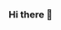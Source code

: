 ### Hi there 👋

<!--
**vlw79/vlw79** is a ✨ _special_ ✨ repository because its `README.md` (this file) appears on your GitHub profile.

Here are some ideas to get you started:

- 🔭 I’m currently working on improving my Cyber Security skills
- 🌱 I’m currently learning how to hack

- 💬 Ask me about Python
- 📫 How to reach me: https://www.linkedin.com/in/victoria-woodall-25553425b/
- 😄 Pronouns: she/her
- ⚡ Fun fact: I have Masters degrees in Chemical Engineering and Public Health
-->
